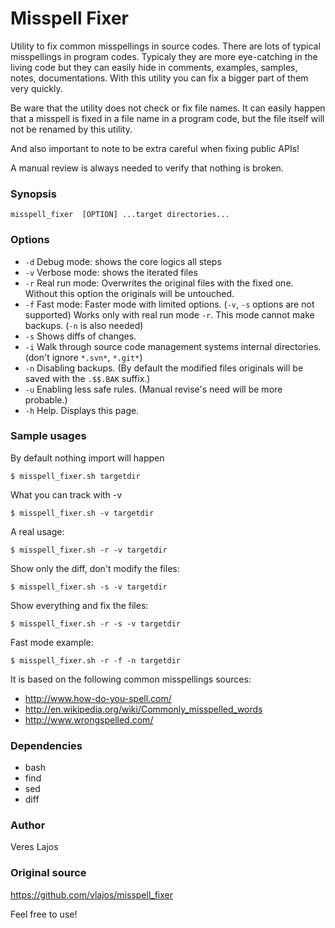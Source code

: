 Misspell Fixer
==============

Utility to fix common misspellings in source codes. There are lots of typical misspellings in program codes.
Typicaly they are more eye-catching in the living code but they can easily hide in comments, examples, samples, notes, documentations.
With this utility you can fix a bigger part of them very quickly.

Be ware that the utility does not check or fix file names. It can easily happen that a misspell is fixed in a file name in a program code, but
the file itself will not be renamed by this utility.

And also important to note to be extra careful when fixing public APIs!

A manual review is always needed to verify that nothing is broken.

### Synopsis
    
    misspell_fixer	[OPTION] ...target directories...

### Options

* `-d` Debug mode: shows the core logics all steps
* `-v` Verbose mode: shows the iterated files
* `-r` Real run mode: Overwrites the original files with the fixed one. Without this option the originals will be untouched.
* `-f` Fast mode: Faster mode with limited options. (`-v`, `-s` options are not supported) Works only with real run mode `-r`. This mode cannot make backups. (`-n` is also needed)
* `-s` Shows diffs of changes.
* `-i` Walk through source code management systems internal directories. (don't ignore `*.svn*`, `*.git*`)
* `-n` Disabling backups. (By default the modified files originals will be saved with the `.$$.BAK` suffix.)
* `-u` Enabling less safe rules. (Manual revise's need will be more probable.)
* `-h` Help. Displays this page.

### Sample usages

By default nothing import will happen

    $ misspell_fixer.sh targetdir

What you can track with -v

    $ misspell_fixer.sh -v targetdir

A real usage:

    $ misspell_fixer.sh -r -v targetdir

Show only the diff, don't modify the files:

    $ misspell_fixer.sh -s -v targetdir

Show everything and fix the files:

    $ misspell_fixer.sh -r -s -v targetdir

Fast mode example:

    $ misspell_fixer.sh -r -f -n targetdir

It is based on the following common misspellings sources:

* http://www.how-do-you-spell.com/
* http://en.wikipedia.org/wiki/Commonly_misspelled_words
* http://www.wrongspelled.com/

### Dependencies

* bash
* find
* sed
* diff

### Author

Veres Lajos

### Original source

https://github.com/vlajos/misspell_fixer

Feel free to use!
